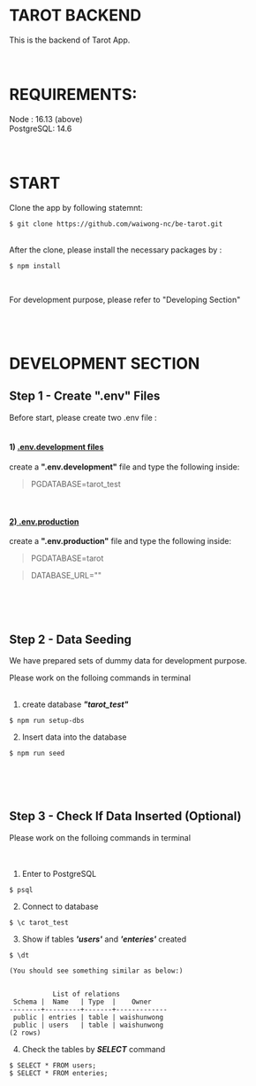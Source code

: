 # **TAROT BACKEND**
This is the backend of Tarot App. 
<br><br><br>

# **REQUIREMENTS**:
Node : 16.13 (above) <br>
PostgreSQL: 14.6
<br><br><br>

# **START**
Clone the app by following statemnt:

```
$ git clone https://github.com/waiwong-nc/be-tarot.git
```
<br>
After the clone, please install the necessary packages by :

```
$ npm install
```
<br>


For development purpose, please refer to "Developing Section" <br><br><br><br>
# **DEVELOPMENT SECTION**

## Step 1 - **Create ".env" Files**

Before start, please create two .env file :
<br> <br>

#### **1) <u>.env.development files**</u>
create a **".env.development"** file and type the following inside:
>PGDATABASE=tarot_test

<br>

#### <u>**2) .env.production**</u>
create a **".env.production"** file and type the following inside:
> PGDATABASE=tarot 

> DATABASE_URL=""

<br><br><br>
## Step 2 - **Data Seeding**
We have prepared sets of dummy data for development purpose.

Please work on the folloing commands in terminal
<br><br>

1) create database ***"tarot_test"***
```
$ npm run setup-dbs
```

2) Insert data into the database
```
$ npm run seed
```
<br><br><br>
## Step 3 - **Check If Data Inserted (Optional)**
Please work on the folloing commands in terminal
<br><br><br>
1) Enter to PostgreSQL
```
$ psql
```

2) Connect to database
```
$ \c tarot_test
```

3) Show if tables ***'users'*** and ***'enteries'*** created
```
$ \dt

(You should see something similar as below:)


           List of relations
 Schema |  Name   | Type  |    Owner    
--------+---------+-------+-------------
 public | entries | table | waishunwong
 public | users   | table | waishunwong
(2 rows)
````

4) Check the tables by ***SELECT*** command
```
$ SELECT * FROM users;
$ SELECT * FROM enteries;
```